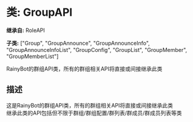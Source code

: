 # 类: GroupAPI  
  
**继承自:** RoleAPI  
  
**子类:** ["Group", "GroupAnnounce", "GroupAnnounceInfo", "GroupAnnounceInfoList", "GroupConfig", "GroupList", "GroupMember", "GroupMemberList"]  
  
RainyBot的群组API类，所有的群组相关API将直接或间接继承此类  
  
## 描述  
  
这是RainyBot的群组API类，所有的群组相关API将直接或间接继承此类   
继承此类的API包括但不限于群组/群组配置/群列表/群成员/群成员列表等类  
  

